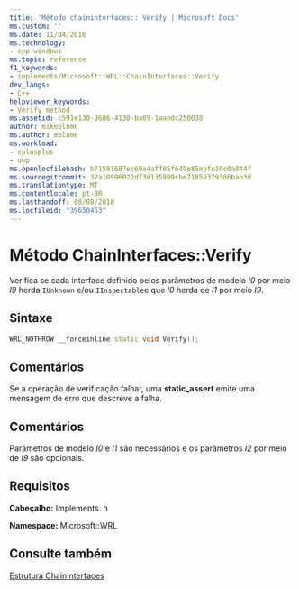 ```yaml
---
title: 'Método chaininterfaces:: Verify | Microsoft Docs'
ms.custom: ''
ms.date: 11/04/2016
ms.technology:
- cpp-windows
ms.topic: reference
f1_keywords:
- implements/Microsoft::WRL::ChainInterfaces::Verify
dev_langs:
- C++
helpviewer_keywords:
- Verify method
ms.assetid: c591e130-8686-4130-ba69-1aaedc250038
author: mikeblome
ms.author: mblome
ms.workload:
- cplusplus
- uwp
ms.openlocfilehash: b71581687ec69a4aff85f649e85ebfe10c0a844f
ms.sourcegitcommit: 37a10996022d738135999cbe71858379386bab3d
ms.translationtype: MT
ms.contentlocale: pt-BR
ms.lasthandoff: 08/08/2018
ms.locfileid: "39650463"
---
```

# <a name="chaininterfacesverify-method"></a>Método ChainInterfaces::Verify
Verifica se cada interface definido pelos parâmetros de modelo *I0* por meio *I9* herda `IUnknown` e/ou `IInspectable`e que *I0* herda de *I1* por meio *I9*.  
  
## <a name="syntax"></a>Sintaxe  
  
```cpp  
WRL_NOTHROW __forceinline static void Verify();  
```  
  
## <a name="remarks"></a>Comentários  
 Se a operação de verificação falhar, uma **static_assert** emite uma mensagem de erro que descreve a falha.  
  
## <a name="remarks"></a>Comentários  
 Parâmetros de modelo *I0* e *I1* são necessários e os parâmetros *I2* por meio de *I9* são opcionais.  
  
## <a name="requirements"></a>Requisitos  
 **Cabeçalho:** Implements. h  
  
 **Namespace:** Microsoft::WRL  
  
## <a name="see-also"></a>Consulte também  
 [Estrutura ChainInterfaces](../windows/chaininterfaces-structure.md)